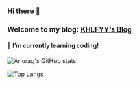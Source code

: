 ### Hi there 👋

### Welcome to my blog: [KHLFYY‘s Blog](https://www.khlfyy.top)

#### 🌱 I’m currently learning coding!

 ![Anurag's GitHub stats](https://github-readme-stats.vercel.app/api?username=KHLFYY&count_private=true&show_icons=true&include_all_commits=true&hide_border=true&bg_color=30,11998e,0575E6&title_color=bdc3c7&icon_color=bdc3c7&text_color=bdc3c7)

 [![Top Langs](https://github-readme-stats.vercel.app/api/top-langs/?username=KHLFYY&layout=compact)](https://github.com/KHLFYY/KHLFYY.github.io&hide_border=true)

